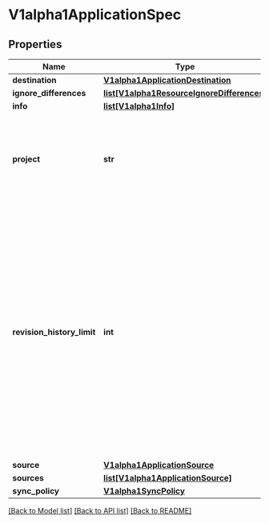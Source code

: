 # V1alpha1ApplicationSpec

## Properties
Name | Type | Description | Notes
------------ | ------------- | ------------- | -------------
**destination** | [**V1alpha1ApplicationDestination**](V1alpha1ApplicationDestination.md) |  | [optional] 
**ignore_differences** | [**list[V1alpha1ResourceIgnoreDifferences]**](V1alpha1ResourceIgnoreDifferences.md) |  | [optional] 
**info** | [**list[V1alpha1Info]**](V1alpha1Info.md) |  | [optional] 
**project** | **str** | Project is a reference to the project this application belongs to. The empty string means that application belongs to the &#x27;default&#x27; project. | [optional] 
**revision_history_limit** | **int** | RevisionHistoryLimit limits the number of items kept in the application&#x27;s revision history, which is used for informational purposes as well as for rollbacks to previous versions. This should only be changed in exceptional circumstances. Setting to zero will store no history. This will reduce storage used. Increasing will increase the space used to store the history, so we do not recommend increasing it. Default is 10. | [optional] 
**source** | [**V1alpha1ApplicationSource**](V1alpha1ApplicationSource.md) |  | [optional] 
**sources** | [**list[V1alpha1ApplicationSource]**](V1alpha1ApplicationSource.md) |  | [optional] 
**sync_policy** | [**V1alpha1SyncPolicy**](V1alpha1SyncPolicy.md) |  | [optional] 

[[Back to Model list]](../README.md#documentation-for-models) [[Back to API list]](../README.md#documentation-for-api-endpoints) [[Back to README]](../README.md)

